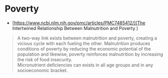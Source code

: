 # Poverty
- [https://www.ncbi.nlm.nih.gov/pmc/articles/PMC7485412/](The Intertwined Relationship Between Malnutrition and Poverty
)
> A two-way link exists between malnutrition and poverty, creating a vicious cycle with each fueling the other. Malnutrition produces conditions of poverty by reducing the economic potential of the population and likewise, poverty reinforces malnutrition by increasing the risk of food insecurity.  
> Micronutrient deficiencies can exists in all age groups and in any socioeconomic bracket.  